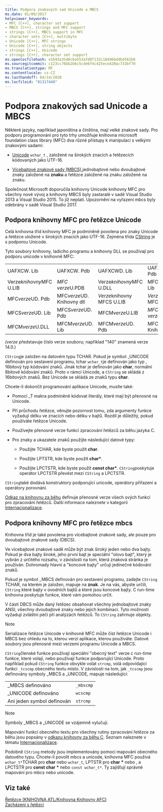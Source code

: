 ```yaml
---
title: Podpora znakových sad Unicode a MBCS
ms.date: 01/09/2017
helpviewer_keywords:
- MFC [C++], character set support
- MBCS [C++], strings and MFC support
- strings [C++], MBCS support in MFC
- character sets [C++], multibyte
- Unicode [C++], MFC strings
- Unicode [C++], string objects
- strings [C++], Unicode
- strings [C++], character set support
ms.openlocfilehash: e1b93a3540cba553afd8f133c18496bddbd561b8
ms.sourcegitcommit: c123cc76bb2b6c5cde6f4c425ece420ac733bf70
ms.translationtype: MT
ms.contentlocale: cs-CZ
ms.lasthandoff: 04/14/2020
ms.locfileid: "81317440"
---
```

# <a name="unicode-and-multibyte-character-set-mbcs-support"></a>Podpora znakových sad Unicode a MBCS

Některé jazyky, například japonština a čínština, mají velké znakové sady. Pro podporu programování pro tyto trhy umožňuje knihovna microsoft foundation class library (MFC) dva různé přístupy k manipulaci s velkými znakovými sadami:

- [Unicode](#mfc-support-for-unicode-strings) `wchar_t` , založené na širokých znacích a řetězecích kódovaných jako UTF-16.

- [Vícebajtové znakové sady (MBCS),](#mfc-support-for-mbcs-strings)jednobajtové nebo dvoubajtové znaky založené na **znaku** a řetězce založené na znaku založené na znaku.

Společnost Microsoft doporučila knihovny Unicode knihovny MFC pro všechny nové vývoj a knihovny MBCS byly zastaralé v sadě Visual Studio 2013 a Visual Studio 2015. To již neplatí. Upozornění na vyřazení mbcs byly odebrány v sadě Visual Studio 2017.

## <a name="mfc-support-for-unicode-strings"></a>Podpora knihovny MFC pro řetězce Unicode

Celá knihovna tříd knihovny MFC je podmíněně povolena pro znaky Unicode a řetězce uložené v širokých znacích jako UTF-16. Zejména třída [CString](../atl-mfc-shared/reference/cstringt-class.md) je s podporou Unicode.

Tyto soubory knihovny, ladicího programu a knihovny DLL se používají pro podporu unicode v knihovně MFC:

|||||
|-|-|-|-|
|UAFXCW. Lib|UAFXCW. Pdb|UAFXCWD. Lib|UAFXCWD. Pdb|
|Verze*knihovny*MFC U.LIB|*MFC verze*U.PDB|Verze*knihovny*MFC U.DLL|MFC*verze*UD. Lib|
|MFC*verze*UD. Pdb|MFC*verze*UD. Knihovny dll|*Verze*knihovny MFCS U.LIB|*Verze*knihovny MFCS u.PDB|
|MFCS*verze*UD. Lib|MFCS*verze*UD. Pdb|MFCM*verze*U.LIB|*MFCM verze*U.PDB|
|MFCM*verze*U.DLL|MFCM*verze*UD. Lib|MFCM*verze*UD. Pdb|MFCM*verze*UD. Knihovny dll|

*(verze* představuje číslo verze souboru; například "140" znamená verze 14.0.)

`CString`je založen na datovém typu TCHAR. Pokud je symbol _UNICODE definován pro sestavení programu, tchar `wchar_t`je definován jako typ , 16bitový typ kódování znaků. Jinak tchar je definován jako **char**, normální 8bitové kódování znaků. Proto v rámci Unicode, a `CString` se skládá z 16bitových znaků. Bez Unicode se skládá ze znaků typu **char**.

Chcete-li dokončit programování aplikace Unicode, musíte také:

- Pomocí _T makra podmíněně kódovat literály, které mají být přenosné na Unicode.

- Při průchodu řetězce, věnujte pozornost tomu, zda argumenty funkce vyžadují délku ve znacích nebo délku v bajtů. Rozdíl je důležitý, pokud používáte řetězce Unicode.

- Používejte přenosné verze funkcí zpracování řetězců za běhu jazyka C.

- Pro znaky a ukazatele znaků použijte následující datové typy:

  - Použijte TCHAR, kde byste použít **char**.

  - Použijte LPTSTR, kde byste použít **char**<strong>\*</strong>.

  - Použijte LPCTSTR, kde byste použít **const char**<strong>\*</strong>. `CString`poskytuje operátor LPCTSTR převést mezi `CString` a LPCTSTR.

`CString`také dodává konstruktory podporující unicode, operátory přiřazení a operátory porovnání.

[Odkaz na knihovnu za běhu](../c-runtime-library/c-run-time-library-reference.md) definuje přenosné verze všech svých funkcí pro zpracování řetězců. Další informace naleznete v kategorii [Internacionalizace](../c-runtime-library/internationalization.md).

## <a name="mfc-support-for-mbcs-strings"></a>Podpora knihovny MFC pro řetězce mbcs

Knihovna tříd je také povolena pro vícebajtové znakové sady, ale pouze pro dvoubajtové znakové sady (DBCS).

Ve vícebajtové znakové sadě může být znak široký jeden nebo dva bajty. Pokud je dva bajty široké, jeho první bajt je speciální "olovo bajt", který je vybrán z určitého rozsahu, v závislosti na tom, která znaková stránka je používán. Dohromady hlavní a "koncové bajty" určují jedinečné kódování znaků.

Pokud je symbol _MBCS definován pro sestavení programu, zadejte `CString` TCHAR, na kterém je založen, mapuje na **znak**. Je na vás, abyste určili, `CString` které bajty v úvodních bajtů a které jsou koncové bajty. C run-time knihovna poskytuje funkce, které vám pomohou určit.

V části DBCS může daný řetězec obsahovat všechny jednobajtové znaky ANSI, všechny dvoubajtové znaky nebo jejich kombinaci. Tyto možnosti vyžadují zvláštní péči při analýzách řetězců. To `CString` zahrnuje objekty.

> [!NOTE]
> Serializace řetězce Unicode v knihovně MFC může číst řetězce Unicode i MBCS bez ohledu na to, kterou verzi aplikace, kterou používáte. Datové soubory jsou přenosné mezi verzemi programu Unicode a MBCS.

`CString`členské funkce používají speciální "obecný text" verze c run-time funkce, které volají, nebo používají funkce podporující Unicode. Proto například pokud `CString` funkce obvykle volat `strcmp`, volá odpovídající funkci `_tcscmp` obecného textu místo. V závislosti na tom, jak `_tcscmp` jsou definovány symboly _MBCS a _UNICODE, mapuje následující:

|||
|-|-|
|_MBCS definováno|`_mbscmp`|
|_UNICODE definováno|`wcscmp`|
|Ani jeden symbol definován|`strcmp`|

> [!NOTE]
> Symboly _MBCS a _UNICODE se vzájemně vylučují.

Mapování funkcí obecného textu pro všechny rutiny zpracování řetězce za běhu jsou popsány v [odkazu knihovny za běhu C](../c-runtime-library/c-run-time-library-reference.md). Seznam naleznete v tématu [Internacionalizace](../c-runtime-library/internationalization.md).

Podobně `CString` metody jsou implementovány pomocí mapování obecného datového typu. Chcete-li povolit mbcs a unicode, knihovna MFC používá `wchar_t*`TCHAR pro **char** nebo `wchar_t`, LPTSTR pro **char** <strong>\*</strong> nebo , a LPCTSTR pro **const char** <strong>\*</strong> nebo `const wchar_t*`. Ty zajišťují správné mapování pro mbcs nebo unicode.

## <a name="see-also"></a>Viz také

[Řetězce (KNIHOVNA ATL/Knihovna Knihovny AFC)](../atl-mfc-shared/strings-atl-mfc.md)<br/>
[Zacházení s řetězci](../c-runtime-library/string-manipulation-crt.md)
